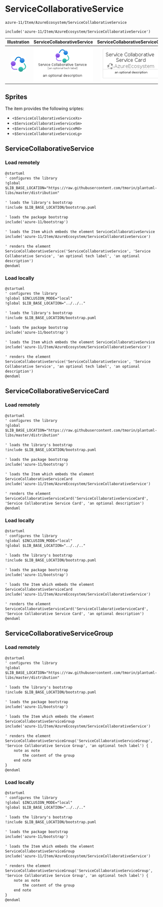 # ServiceCollaborativeService


```text
azure-11/Item/AzureEcosystem/ServiceCollaborativeService
```

```text
include('azure-11/Item/AzureEcosystem/ServiceCollaborativeService')
```



| Illustration | ServiceCollaborativeService | ServiceCollaborativeServiceCard | ServiceCollaborativeServiceGroup |
| :---: | :---: | :---: | :---: |
| ![illustration for Illustration](../../../azure-11/Item/AzureEcosystem/ServiceCollaborativeService.png) | ![illustration for ServiceCollaborativeService](../../../azure-11/Item/AzureEcosystem/ServiceCollaborativeService.Local.png) | ![illustration for ServiceCollaborativeServiceCard](../../../azure-11/Item/AzureEcosystem/ServiceCollaborativeServiceCard.Local.png) | ![illustration for ServiceCollaborativeServiceGroup](../../../azure-11/Item/AzureEcosystem/ServiceCollaborativeServiceGroup.Local.png) |



## Sprites
The item provides the following sriptes:

- `<$ServiceCollaborativeServiceXs>`
- `<$ServiceCollaborativeServiceSm>`
- `<$ServiceCollaborativeServiceMd>`
- `<$ServiceCollaborativeServiceLg>`





## ServiceCollaborativeService

### Load remotely
```plantuml
@startuml
' configures the library
!global $LIB_BASE_LOCATION="https://raw.githubusercontent.com/tmorin/plantuml-libs/master/distribution"

' loads the library's bootstrap
!include $LIB_BASE_LOCATION/bootstrap.puml

' loads the package bootstrap
include('azure-11/bootstrap')

' loads the Item which embeds the element ServiceCollaborativeService
include('azure-11/Item/AzureEcosystem/ServiceCollaborativeService')

' renders the element
ServiceCollaborativeService('ServiceCollaborativeService', 'Service Collaborative Service', 'an optional tech label', 'an optional description')
@enduml
```

### Load locally
```plantuml
@startuml
' configures the library
!global $INCLUSION_MODE="local"
!global $LIB_BASE_LOCATION="../../.."

' loads the library's bootstrap
!include $LIB_BASE_LOCATION/bootstrap.puml

' loads the package bootstrap
include('azure-11/bootstrap')

' loads the Item which embeds the element ServiceCollaborativeService
include('azure-11/Item/AzureEcosystem/ServiceCollaborativeService')

' renders the element
ServiceCollaborativeService('ServiceCollaborativeService', 'Service Collaborative Service', 'an optional tech label', 'an optional description')
@enduml
```

## ServiceCollaborativeServiceCard

### Load remotely
```plantuml
@startuml
' configures the library
!global $LIB_BASE_LOCATION="https://raw.githubusercontent.com/tmorin/plantuml-libs/master/distribution"

' loads the library's bootstrap
!include $LIB_BASE_LOCATION/bootstrap.puml

' loads the package bootstrap
include('azure-11/bootstrap')

' loads the Item which embeds the element ServiceCollaborativeServiceCard
include('azure-11/Item/AzureEcosystem/ServiceCollaborativeService')

' renders the element
ServiceCollaborativeServiceCard('ServiceCollaborativeServiceCard', 'Service Collaborative Service Card', 'an optional description')
@enduml
```

### Load locally
```plantuml
@startuml
' configures the library
!global $INCLUSION_MODE="local"
!global $LIB_BASE_LOCATION="../../.."

' loads the library's bootstrap
!include $LIB_BASE_LOCATION/bootstrap.puml

' loads the package bootstrap
include('azure-11/bootstrap')

' loads the Item which embeds the element ServiceCollaborativeServiceCard
include('azure-11/Item/AzureEcosystem/ServiceCollaborativeService')

' renders the element
ServiceCollaborativeServiceCard('ServiceCollaborativeServiceCard', 'Service Collaborative Service Card', 'an optional description')
@enduml
```

## ServiceCollaborativeServiceGroup

### Load remotely
```plantuml
@startuml
' configures the library
!global $LIB_BASE_LOCATION="https://raw.githubusercontent.com/tmorin/plantuml-libs/master/distribution"

' loads the library's bootstrap
!include $LIB_BASE_LOCATION/bootstrap.puml

' loads the package bootstrap
include('azure-11/bootstrap')

' loads the Item which embeds the element ServiceCollaborativeServiceGroup
include('azure-11/Item/AzureEcosystem/ServiceCollaborativeService')

' renders the element
ServiceCollaborativeServiceGroup('ServiceCollaborativeServiceGroup', 'Service Collaborative Service Group', 'an optional tech label') {
    note as note
        the content of the group
    end note
}
@enduml
```

### Load locally
```plantuml
@startuml
' configures the library
!global $INCLUSION_MODE="local"
!global $LIB_BASE_LOCATION="../../.."

' loads the library's bootstrap
!include $LIB_BASE_LOCATION/bootstrap.puml

' loads the package bootstrap
include('azure-11/bootstrap')

' loads the Item which embeds the element ServiceCollaborativeServiceGroup
include('azure-11/Item/AzureEcosystem/ServiceCollaborativeService')

' renders the element
ServiceCollaborativeServiceGroup('ServiceCollaborativeServiceGroup', 'Service Collaborative Service Group', 'an optional tech label') {
    note as note
        the content of the group
    end note
}
@enduml
```

